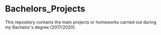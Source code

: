 # Bachelors_Projects
This repository contains the main projects or homeworks carried out during my Bachelor's degree (2017/2020).